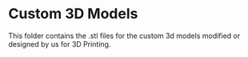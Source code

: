 # Custom 3D Models
This folder contains the .stl files for the custom 3d models modified or designed by us for 3D Printing.
